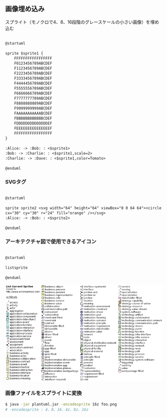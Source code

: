 ## 画像埋め込み

スプライト（モノクロで4、8、16段階のグレースケールの小さい画像）を埋め込む

```plantuml

@startuml

sprite $sprite1 {
    FFFFFFFFFFFFFFFFF
    F0123456789ABCDEF
    F1123456789ABCDEF
    F2223456789ABCDEF
    F3333456789ABCDEF
    F4444456789ABCDEF
    F5555556789ABCDEF
    F6666666789ABCDEF
    F7777777789ABCDEF
    F8888888889ABCDEF
    F9999999999ABCDEF
    FAAAAAAAAAAABCDEF
    FBBBBBBBBBBBBCDEF
    FDDDDDDDDDDDDDDEF
    FEEEEEEEEEEEEEEEF
    FFFFFFFFFFFFFFFFF
}

:Alice: -> :Bob: : <$sprite1>
:Bob: -> :Charlie: : <$sprite1,scale=2>
:Charlie: -> :Dave: : <$sprite1,color=Tomato>

@enduml

```

### SVGタグ

```plantuml

@startuml

sprite sprite2 <svg width="64" height="64" viewBox="0 0 64 64"><circle cx="30" cy="30" r="24" fill="orange" /></svg>
:Alice: -> :Bob: : <$sprite2>

@enduml

```

### アーキテクチャ図で使用できるアイコン

```plantuml

@startuml

listsprite

@enduml

```

![アイコン](https://raw.githubusercontent.com/YA-androidapp/PlantUML-CheatSheet/f78c90623945a10e798f02fe70c50733ac9503f4/img/listsprite.png "アイコン")

### 画像ファイルをスプライトに変換

```bash
$ java -jar plantuml.jar -encodesprite 16z foo.png
# -encodesprite : 4、8、16、4z、8z、16z
```
